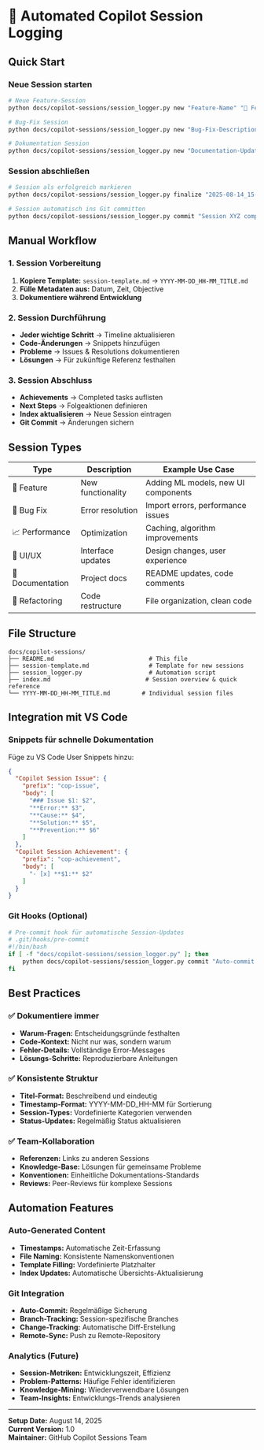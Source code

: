 # 🤖 Automated Copilot Session Logging

## Quick Start

### Neue Session starten
```bash
# Neue Feature-Session
python docs/copilot-sessions/session_logger.py new "Feature-Name" "🚀 Feature"

# Bug-Fix Session
python docs/copilot-sessions/session_logger.py new "Bug-Fix-Description" "🔧 Bug Fix"

# Dokumentation Session
python docs/copilot-sessions/session_logger.py new "Documentation-Update" "📝 Documentation"
```

### Session abschließen
```bash
# Session als erfolgreich markieren
python docs/copilot-sessions/session_logger.py finalize "2025-08-14_15-30_Feature-Name.md" "✅ Complete"

# Session automatisch ins Git committen
python docs/copilot-sessions/session_logger.py commit "Session XYZ completed"
```

## Manual Workflow

### 1. Session Vorbereitung
1. **Kopiere Template:** `session-template.md` → `YYYY-MM-DD_HH-MM_TITLE.md`
2. **Fülle Metadaten aus:** Datum, Zeit, Objective
3. **Dokumentiere während Entwicklung**

### 2. Session Durchführung
- **Jeder wichtige Schritt** → Timeline aktualisieren
- **Code-Änderungen** → Snippets hinzufügen
- **Probleme** → Issues & Resolutions dokumentieren
- **Lösungen** → Für zukünftige Referenz festhalten

### 3. Session Abschluss
- **Achievements** → Completed tasks auflisten
- **Next Steps** → Folgeaktionen definieren
- **Index aktualisieren** → Neue Session eintragen
- **Git Commit** → Änderungen sichern

## Session Types

| Type | Description | Example Use Case |
|------|-------------|------------------|
| 🚀 Feature | New functionality | Adding ML models, new UI components |
| 🔧 Bug Fix | Error resolution | Import errors, performance issues |
| 📈 Performance | Optimization | Caching, algorithm improvements |
| 🎨 UI/UX | Interface updates | Design changes, user experience |
| 📝 Documentation | Project docs | README updates, code comments |
| 🔄 Refactoring | Code restructure | File organization, clean code |

## File Structure

```
docs/copilot-sessions/
├── README.md                           # This file
├── session-template.md                 # Template for new sessions
├── session_logger.py                   # Automation script
├── index.md                           # Session overview & quick reference
└── YYYY-MM-DD_HH-MM_TITLE.md         # Individual session files
```

## Integration mit VS Code

### Snippets für schnelle Dokumentation
Füge zu VS Code User Snippets hinzu:

```json
{
  "Copilot Session Issue": {
    "prefix": "cop-issue",
    "body": [
      "### Issue $1: $2",
      "**Error:** $3",
      "**Cause:** $4", 
      "**Solution:** $5",
      "**Prevention:** $6"
    ]
  },
  "Copilot Session Achievement": {
    "prefix": "cop-achievement",
    "body": [
      "- [x] **$1:** $2"
    ]
  }
}
```

### Git Hooks (Optional)
```bash
# Pre-commit hook für automatische Session-Updates
# .git/hooks/pre-commit
#!/bin/bash
if [ -f "docs/copilot-sessions/session_logger.py" ]; then
    python docs/copilot-sessions/session_logger.py commit "Auto-commit session logs"
fi
```

## Best Practices

### ✅ Dokumentiere immer
- **Warum-Fragen:** Entscheidungsgründe festhalten
- **Code-Kontext:** Nicht nur was, sondern warum
- **Fehler-Details:** Vollständige Error-Messages
- **Lösungs-Schritte:** Reproduzierbare Anleitungen

### ✅ Konsistente Struktur
- **Titel-Format:** Beschreibend und eindeutig
- **Timestamp-Format:** YYYY-MM-DD_HH-MM für Sortierung
- **Session-Types:** Vordefinierte Kategorien verwenden
- **Status-Updates:** Regelmäßig Status aktualisieren

### ✅ Team-Kollaboration
- **Referenzen:** Links zu anderen Sessions
- **Knowledge-Base:** Lösungen für gemeinsame Probleme
- **Konventionen:** Einheitliche Dokumentations-Standards
- **Reviews:** Peer-Reviews für komplexe Sessions

## Automation Features

### Auto-Generated Content
- **Timestamps:** Automatische Zeit-Erfassung
- **File Naming:** Konsistente Namenskonventionen
- **Template Filling:** Vordefinierte Platzhalter
- **Index Updates:** Automatische Übersichts-Aktualisierung

### Git Integration
- **Auto-Commit:** Regelmäßige Sicherung
- **Branch-Tracking:** Session-spezifische Branches
- **Change-Tracking:** Automatische Diff-Erstellung
- **Remote-Sync:** Push zu Remote-Repository

### Analytics (Future)
- **Session-Metriken:** Entwicklungszeit, Effizienz
- **Problem-Patterns:** Häufige Fehler identifizieren
- **Knowledge-Mining:** Wiederverwendbare Lösungen
- **Team-Insights:** Entwicklungs-Trends analysieren

---

**Setup Date:** August 14, 2025  
**Current Version:** 1.0  
**Maintainer:** GitHub Copilot Sessions Team

